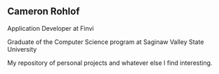 Cameron Rohlof
---------------
Application Developer at Finvi

Graduate of the Computer Science program at Saginaw Valley State University

My repository of personal projects and whatever else I find interesting.
